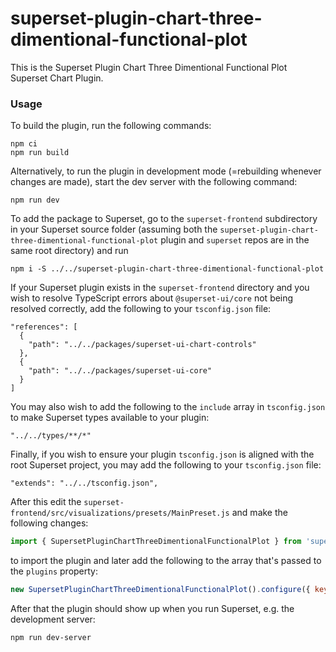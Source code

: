 # superset-plugin-chart-three-dimentional-functional-plot

This is the Superset Plugin Chart Three Dimentional Functional Plot Superset Chart Plugin.

### Usage

To build the plugin, run the following commands:

```
npm ci
npm run build
```

Alternatively, to run the plugin in development mode (=rebuilding whenever changes are made), start the dev server with the following command:

```
npm run dev
```

To add the package to Superset, go to the `superset-frontend` subdirectory in your Superset source folder (assuming both the `superset-plugin-chart-three-dimentional-functional-plot` plugin and `superset` repos are in the same root directory) and run
```
npm i -S ../../superset-plugin-chart-three-dimentional-functional-plot
```

If your Superset plugin exists in the `superset-frontend` directory and you wish to resolve TypeScript errors about `@superset-ui/core` not being resolved correctly, add the following to your `tsconfig.json` file:

```
"references": [
  {
    "path": "../../packages/superset-ui-chart-controls"
  },
  {
    "path": "../../packages/superset-ui-core"
  }
]
```

You may also wish to add the following to the `include` array in `tsconfig.json` to make Superset types available to your plugin:

```
"../../types/**/*"
```

Finally, if you wish to ensure your plugin `tsconfig.json` is aligned with the root Superset project, you may add the following to your `tsconfig.json` file:

```
"extends": "../../tsconfig.json",
```

After this edit the `superset-frontend/src/visualizations/presets/MainPreset.js` and make the following changes:

```js
import { SupersetPluginChartThreeDimentionalFunctionalPlot } from 'superset-plugin-chart-three-dimentional-functional-plot';
```

to import the plugin and later add the following to the array that's passed to the `plugins` property:
```js
new SupersetPluginChartThreeDimentionalFunctionalPlot().configure({ key: 'superset-plugin-chart-three-dimentional-functional-plot' }),
```

After that the plugin should show up when you run Superset, e.g. the development server:

```
npm run dev-server
```
